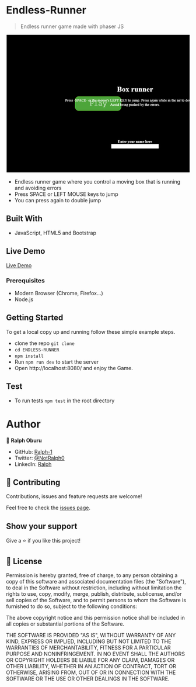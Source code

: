 # Endless-Runner

> Endless runner game made with phaser JS

![screenshot](./screenshot.png)

- Endless runner game where you control a moving box that is running and avoiding errors
- Press SPACE or LEFT MOUSE keys to jump
- You can press again to double jump

## Built With 

- JavaScript, HTML5 and Bootstrap

## Live Demo

[Live Demo](https://60fc1db24103d720d5335c90--adoring-turing-b7fcf6.netlify.app/)
### Prerequisites

- Modern Browser (Chrome, Firefox...)
- Node.js
## Getting Started

To get a local copy up and running follow these simple example steps.

- clone the repo  `git clone `
- `cd ENDLESS-RUNNER`
- `npm install`
- Run `npm run dev` to start the server
- Open http://localhost:8080/ and enjoy the Game.

## Test

- To run tests `npm test` in the root directory

# Author

👤 **Ralph Oburu**

- GitHub: [Ralph-1](https://github.com/Ralph-1)
- Twitter: [@NotRalph0](https://twitter.com/NotRalph0)
- LinkedIn: [Ralph](https://www.linkedin.com/in/ralph-oburu)

## 🤝 Contributing

Contributions, issues and feature requests are welcome!

Feel free to check the [issues page](https://github.com/Ralph-1/Endless-Runner/issues).

## Show your support

Give a ⭐️ if you like this project!

## 📝 License

Permission is hereby granted, free of charge, to any person obtaining a copy of this software and associated documentation files (the "Software"), to deal in the Software without restriction, including without limitation the rights to use, copy, modify, merge, publish, distribute, sublicense, and/or sell copies of the Software, and to permit persons to whom the Software is furnished to do so, subject to the following conditions:

The above copyright notice and this permission notice shall be included in all copies or substantial portions of the Software.

THE SOFTWARE IS PROVIDED "AS IS", WITHOUT WARRANTY OF ANY KIND, EXPRESS OR IMPLIED, INCLUDING BUT NOT LIMITED TO THE WARRANTIES OF MERCHANTABILITY, FITNESS FOR A PARTICULAR PURPOSE AND NONINFRINGEMENT. IN NO EVENT SHALL THE AUTHORS OR COPYRIGHT HOLDERS BE LIABLE FOR ANY CLAIM, DAMAGES OR OTHER LIABILITY, WHETHER IN AN ACTION OF CONTRACT, TORT OR OTHERWISE, ARISING FROM, OUT OF OR IN CONNECTION WITH THE SOFTWARE OR THE USE OR OTHER DEALINGS IN THE SOFTWARE.
